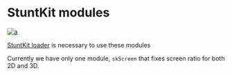 StuntKit modules
===
[![a](https://discord.com/api/guilds/749260704447463495/widget.png?style=shield)](https://discord.gg/ykzAWnA)

[StuntKit loader](https://github.com/halamix2/StuntKit) is necessary to use these modules

Currently we have only one module, `skScreen` that fixes screen ratio for both 2D and 3D.
